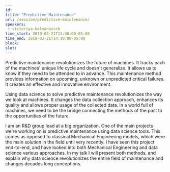 ```yaml
---
id: 
title: "Predictive Maintenance"
url: /session/predictive-maintenance/
speakers:
 - victoriya-kalmanovich
time_start: 2019-03-21T13:30:00-05:00
time_end: 2019-03-21T14:10:00-05:00
block: 
slot: 
---
```


Predictive maintenance revolutionizes the future of machines. It tracks each of the machines' unique life cycle and doesn't generalize. It allows us to know if they need to be attended to in advance. This maintenance method provides information on upcoming, unknown or unpredicted critical failures. It creates an effective and innovative environment.

Using data science to solve predictive maintenance revolutionizes the way we look at machines. It changes the data collection approach, enhances its quality and allows proper usage of the collected data. In a world full of machines, we need to be the bridge connecting the methods of the past to the opportunities of the future.

I am an R&amp;D group lead at a big organization. One of the main projects we're working on is predictive maintenance using data science tools. This comes as opposed to classical Mechanical Engineering models, which were the main solution in the field until very recently. I have seen this project end-to-end, and have looked into both Mechanical Engineering and data science various approaches. In my talk I will present both methods, and explain why data science revolutionizes the entire field of maintenance and changes decades long conceptions.